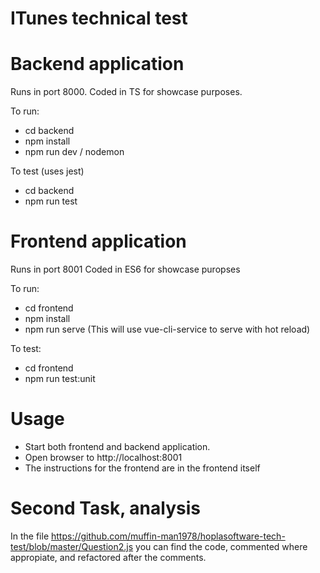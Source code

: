 # ITunes technical test

# Backend application

Runs in port 8000.
Coded in TS for showcase purposes.

To run:

- cd backend
- npm install
- npm run dev / nodemon

To test (uses jest)

- cd backend
- npm run test


# Frontend application

Runs in port 8001
Coded in ES6 for showcase puropses

To run:

- cd frontend
- npm install
- npm run serve  (This will use vue-cli-service to serve with hot reload)

To test:

- cd frontend
- npm run test:unit

# Usage

- Start both frontend and backend application.
- Open browser to http://localhost:8001
- The instructions for the frontend are in the frontend itself

# Second Task, analysis

In the file https://github.com/muffin-man1978/hoplasoftware-tech-test/blob/master/Question2.js you can find the code, commented where appropiate,
and refactored after the comments.
